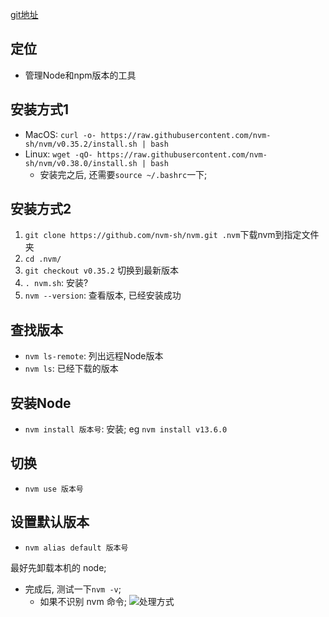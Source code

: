 [git地址](https://github.com/nvm-sh/nvm)

## 定位
* 管理Node和npm版本的工具

## 安装方式1
* MacOS: `curl -o- https://raw.githubusercontent.com/nvm-sh/nvm/v0.35.2/install.sh | bash`
* Linux: `wget -qO- https://raw.githubusercontent.com/nvm-sh/nvm/v0.38.0/install.sh | bash`
  * 安装完之后, 还需要`source ~/.bashrc`一下;

## 安装方式2
1. `git clone https://github.com/nvm-sh/nvm.git .nvm`下载nvm到指定文件夹
2. `cd .nvm/`
3. `git checkout v0.35.2` 切换到最新版本
4. `. nvm.sh`: 安装?
5. `nvm --version`: 查看版本, 已经安装成功



## 查找版本
* `nvm ls-remote`: 列出远程Node版本
* `nvm ls`: 已经下载的版本


## 安装Node
* `nvm install 版本号`: 安装; eg `nvm install v13.6.0`

## 切换
* `nvm use 版本号`

## 设置默认版本
* `nvm alias default 版本号`




最好先卸载本机的 node;

* 完成后, 测试一下`nvm -v`;
  * 如果不识别 nvm 命令;
  ![处理方式](http://ww4.sinaimg.cn/large/006y8mN6gy1g6ocu1mvp3j30rt069wew.jpg)